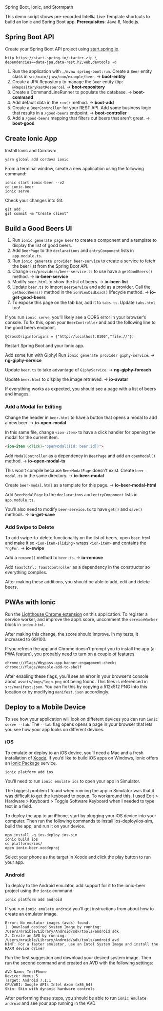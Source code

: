 Spring Boot, Ionic, and Stormpath

This demo script shows pre-recorded IntelliJ Live Template shortcuts to build an Ionic and Spring Boot app. **Prerequisites**: Java 8, Node.js.

## Spring Boot API

Create your Spring Boot API project using [start.spring.io](https://start.spring.io).

```
http https://start.spring.io/starter.zip \
dependencies==data-jpa,data-rest,h2,web,devtools -d
```

1. Run the application with `./mvnw spring-boot:run`. Create a `Beer` entity class in `src/main/java/com/example/beer`. → **boot-entity**
2. Create a JPA Repository to manage the `Beer` entity (tip: `@RepositoryRestResource`). → **boot-repository**
3. Create a CommandLineRunner to populate the database. → **boot-command**
4. Add default data in the `run()` method. → **boot-add**
5. Create a `BeerController` for your REST API. Add some business logic that results in a `/good-beers` endpoint. → **boot-controller**
6. Add a `/good-beers` mapping that filters out beers that aren't great. → **boot-good**

## Create Ionic App

Install Ionic and Cordova: 

```
yarn global add cordova ionic
```

From a terminal window, create a new application using the following command:

```
ionic start ionic-beer --v2
cd ionic-beer
ionic serve
```
<!--
Tell Cordova it’s OK to display the keyboard without user interaction by adding the following to `config.xml` in the root directory. → **io-keyboard**

```xml
<preference name="KeyboardDisplayRequiresUserAction" value="false"/>
```
-->

Check your changes into Git.

```
git add .
git commit -m "Create client"
```

## Build a Good Beers UI

1. Run `ionic generate page beer` to create a component and a template to display the list of good beers. 
2. Add `BeerPage` to the `declarations` and `entryComponent` lists in `app.module.ts`.
3. Run `ionic generate provider beer-service` to create a service to fetch the beer list from the Spring Boot API.
4. Change `src/providers/beer-service.ts` to use have a `getGoodBeers()` method. → **io-beer-service**
5. Modify `beer.html` to show the list of beers. → **io-beer-list**
6. Update `beer.ts` to import `BeerService` and add as a provider. Call the `getGoodBeers()` method in the `ionViewDidLoad()` lifecycle method. → **io-get-good-beers**
7. To expose this page on the tab bar, add it to `tabs.ts`. Update `tabs.html` too!

If you run `ionic serve`, you’ll likely see a CORS error in your browser’s console. To fix this, open your `BeerController` and add the following line to the good beers endpoint.

```
@CrossOrigin(origins = {"http://localhost:8100","file://"})
```

Restart Spring Boot and your Ionic app. 

Add some fun with Giphy! Run `ionic generate provider giphy-service`. → **ng-giphy-service**

Update `beer.ts` to take advantage of `GiphyService`. → **ng-giphy-foreach**

Update `beer.html` to display the image retrieved. → **io-avatar**

If everything works as expected, you should see a page with a list of beers and images.

### Add a Modal for Editing

Change the header in `beer.html` to have a button that opens a modal to add a new beer. → **io-open-modal**

In this same file, change `<ion-item>` to have a click handler for opening the modal for the current item.

```html
<ion-item (click)="openModal({id: beer.id})">
```

Add `ModalController` as a dependency in `BeerPage` and add an `openModal()` method. → **io-open-modal-ts**

This won't compile because `BeerModalPage` doesn't exist. Create `beer-modal.ts` in the same directory. → **io-beer-modal**

Create `beer-modal.html` as a template for this page. → **io-beer-modal-html**

Add `BeerModalPage` to the `declarations` and `entryComponent` lists in `app.module.ts`.

You'll also need to modify `beer-service.ts` to have `get()` and `save()` methods. → **io-get-save**

### Add Swipe to Delete

To add swipe-to-delete functionality on the list of beers, open `beer.html` and make it so `<ion-item-sliding>` wraps `<ion-item>` and contains the `*ngFor`. → **io-swipe**

Add a `remove()` method to `beer.ts`. → **io-remove**

Add `toastCtrl: ToastController` as a dependency in the constructor so everything compiles.

After making these additions, you should be able to add, edit and delete beers.

## PWAs with Ionic

Run the [Lighthouse Chrome extension](https://developers.google.com/web/tools/lighthouse/) on this application. To register a service worker, and improve the app’s score, uncomment the `serviceWorker` block in `index.html`.

After making this change, the score should improve. In my tests, it increased to 69/100.  

If you refresh the app and Chrome doesn’t prompt you to install the app (a PWA feature), you probably need to turn on a couple of features. 

```
chrome://flags/#bypass-app-banner-engagement-checks
chrome://flags/#enable-add-to-shelf
```

After enabling these flags, you’ll see an error in your browser’s console about `assets/imgs/logo.png` not being found. This files is referenced in `src/manifest.json`. You can fix this by copying a 512x512 PNG into this location or by modifying `manifest.json` accordingly.

## Deploy to a Mobile Device

To see how your application will look on different devices you can run `ionic serve --lab`. The `--lab` flag opens opens a page in your browser that lets you see how your app looks on different devices. 

### iOS

To emulate or deploy to an iOS device, you’ll need a Mac and a fresh installation of [Xcode](https://developer.apple.com/xcode/). If you’d like to build iOS apps on Windows, Ionic offers an [Ionic Package](http://ionic.io/cloud#packaging) service.

```
ionic platform add ios
```

You’ll need to run `ionic emulate ios` to open your app in Simulator.

The biggest problem I found when running the app in Simulator was that it was difficult to get the keyboard to popup. To workaround this, I used Edit > Hardware > Keyboard > Toggle Software Keyboard when I needed to type text in a field.

To deploy the app to an iPhone, start by plugging your iOS device into your computer. Then run the following commands to install ios-deploy/ios-sim, build the app, and run it on your device.

```
npm install -g ios-deploy ios-sim
ionic build ios
cd platforms/ios/
open ionic-beer.xcodeproj
```

Select your phone as the target in Xcode and click the play button to run your app. 

### Android

To deploy to the Android emulator, add support for it to the ionic-beer project using the `ionic` command.

```
ionic platform add android
```

If you run `ionic emulate android` you’ll get instructions from about how to create an emulator image.

```
Error: No emulator images (avds) found.
1. Download desired System Image by running: /Users/mraible/Library/Android/sdk/tools/android sdk
2. Create an AVD by running: /Users/mraible/Library/Android/sdk/tools/android avd
HINT: For a faster emulator, use an Intel System Image and install the HAXM device driver
```

Run the first suggestion and download your desired system image. Then  run the second command and created an AVD with the following settings:

```
AVD Name: TestPhone
Device: Nexus 5
Target: Android 7.1.1
CPU/ABI: Google APIs Intel Axom (x86_64)
Skin: Skin with dynamic hardware controls
```

After performing these steps, you should be able to run `ionic emulate android` and see your app running in the AVD.
